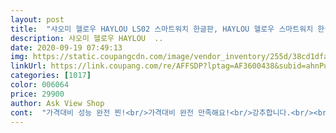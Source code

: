 ```yaml
---
layout: post 
title:  "샤오미 헬로우 HAYLOU LS02 스마트워치 한글판, HAYLOU 헬로우 스마트워치 한글판" 
description: 샤오미 헬로우 HAYLOU  ..
date: 2020-09-19 07:49:13 
img: https://static.coupangcdn.com/image/vendor_inventory/255d/38cd1dfa867259c21d123c9438fd6d54a1772b0a239bc08653a3fc511b9f.png 
linkUrl: https://link.coupang.com/re/AFFSDP?lptag=AF3600438&subid=ahnPublicAsk&pageKey=1951895028&itemId=3315676677&vendorItemId=71302555894&traceid=V0-113-9f02ebba33a86039 
categories: [1017] 
color: 006064 
price: 29900 
author: Ask View Shop 
cont:  "가격대비 성능 완전 찐!<br/>가격대비 완전 만족해요!<br/>강추합니다.<br/><br/>무사히 착용합니다<br/>미밴드 써본 경험이 있어서<br/>미밴드4 사려다가<br/>아쉬운 점이라면 카메라 셔터기능이 없다는거<br/>아이들에게 주기엔 딱 적당한거 같아요<br/>아이들하고 다같이 사도 부담이 없어서<br/>이 제품으로 3개 주문했습니다<br/>이래저래 고생 좀 했지만, 잘 설정해서<br/>추천받고 부모님 사드렸는데 너무너무 좋아하시네여!<br/>한번 설정했다가 삭제했다가<br/>" 
---
```

